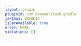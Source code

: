 ```yaml
---
layout: plugin
pluginId: com.browserstack.gradle
jarSha1: INVALID
isJarAvailable: true
error: NONE
violations: []

---
```

